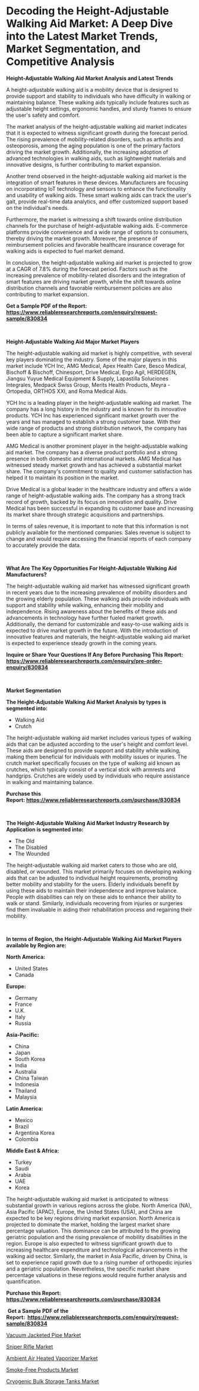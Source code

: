 <p><h1>Decoding the Height-Adjustable Walking Aid Market: A Deep Dive into the Latest Market Trends, Market Segmentation, and Competitive Analysis</h1></p><p><strong>Height-Adjustable Walking Aid Market Analysis and Latest Trends</strong></p>
<p><p>A height-adjustable walking aid is a mobility device that is designed to provide support and stability to individuals who have difficulty in walking or maintaining balance. These walking aids typically include features such as adjustable height settings, ergonomic handles, and sturdy frames to ensure the user's safety and comfort.</p><p>The market analysis of the height-adjustable walking aid market indicates that it is expected to witness significant growth during the forecast period. The rising prevalence of mobility-related disorders, such as arthritis and osteoporosis, among the aging population is one of the primary factors driving the market growth. Additionally, the increasing adoption of advanced technologies in walking aids, such as lightweight materials and innovative designs, is further contributing to market expansion.</p><p>Another trend observed in the height-adjustable walking aid market is the integration of smart features in these devices. Manufacturers are focusing on incorporating IoT technology and sensors to enhance the functionality and usability of walking aids. These smart walking aids can track the user's gait, provide real-time data analytics, and offer customized support based on the individual's needs.</p><p>Furthermore, the market is witnessing a shift towards online distribution channels for the purchase of height-adjustable walking aids. E-commerce platforms provide convenience and a wide range of options to consumers, thereby driving the market growth. Moreover, the presence of reimbursement policies and favorable healthcare insurance coverage for walking aids is expected to fuel market demand.</p><p>In conclusion, the height-adjustable walking aid market is projected to grow at a CAGR of 7.8% during the forecast period. Factors such as the increasing prevalence of mobility-related disorders and the integration of smart features are driving market growth, while the shift towards online distribution channels and favorable reimbursement policies are also contributing to market expansion.</p></p>
<p><strong>Get a Sample PDF of the Report:&nbsp; <a href="https://www.reliableresearchreports.com/enquiry/request-sample/830834">https://www.reliableresearchreports.com/enquiry/request-sample/830834</a></strong></p>
<p>&nbsp;</p>
<p><strong>Height-Adjustable Walking Aid Major Market Players</strong></p>
<p><p>The height-adjustable walking aid market is highly competitive, with several key players dominating the industry. Some of the major players in this market include YCH Inc, AMG Medical, Apex Health Care, Besco Medical, Bischoff & Bischoff, Chinesport, Drive Medical, Ergo Agil, HERDEGEN, Jiangsu Yuyue Medical Equipment & Supply, Lapastilla Soluciones Integrales, Medpack Swiss Group, Merits Health Products, Meyra - Ortopedia, ORTHOS XXI, and Roma Medical Aids. </p><p>YCH Inc is a leading player in the height-adjustable walking aid market. The company has a long history in the industry and is known for its innovative products. YCH Inc has experienced significant market growth over the years and has managed to establish a strong customer base. With their wide range of products and strong distribution network, the company has been able to capture a significant market share. </p><p>AMG Medical is another prominent player in the height-adjustable walking aid market. The company has a diverse product portfolio and a strong presence in both domestic and international markets. AMG Medical has witnessed steady market growth and has achieved a substantial market share. The company's commitment to quality and customer satisfaction has helped it to maintain its position in the market.</p><p>Drive Medical is a global leader in the healthcare industry and offers a wide range of height-adjustable walking aids. The company has a strong track record of growth, backed by its focus on innovation and quality. Drive Medical has been successful in expanding its customer base and increasing its market share through strategic acquisitions and partnerships.</p><p>In terms of sales revenue, it is important to note that this information is not publicly available for the mentioned companies. Sales revenue is subject to change and would require accessing the financial reports of each company to accurately provide the data.</p></p>
<p>&nbsp;</p>
<p><strong>What Are The Key Opportunities For Height-Adjustable Walking Aid Manufacturers?</strong></p>
<p><p>The height-adjustable walking aid market has witnessed significant growth in recent years due to the increasing prevalence of mobility disorders and the growing elderly population. These walking aids provide individuals with support and stability while walking, enhancing their mobility and independence. Rising awareness about the benefits of these aids and advancements in technology have further fueled market growth. Additionally, the demand for customizable and easy-to-use walking aids is expected to drive market growth in the future. With the introduction of innovative features and materials, the height-adjustable walking aid market is expected to experience steady growth in the coming years.</p></p>
<p><strong>Inquire or Share Your Questions If Any Before Purchasing This Report: <a href="https://www.reliableresearchreports.com/enquiry/pre-order-enquiry/830834">https://www.reliableresearchreports.com/enquiry/pre-order-enquiry/830834</a></strong></p>
<p>&nbsp;</p>
<p><strong>Market Segmentation</strong></p>
<p><strong>The Height-Adjustable Walking Aid Market Analysis by types is segmented into:</strong></p>
<p><ul><li>Walking Aid</li><li>Crutch</li></ul></p>
<p><p>The height-adjustable walking aid market includes various types of walking aids that can be adjusted according to the user's height and comfort level. These aids are designed to provide support and stability while walking, making them beneficial for individuals with mobility issues or injuries. The crutch market specifically focuses on the type of walking aid known as crutches, which typically consist of a vertical stick with armrests and handgrips. Crutches are widely used by individuals who require assistance in walking and maintaining balance.</p></p>
<p><strong>Purchase this Report:&nbsp;<a href="https://www.reliableresearchreports.com/purchase/830834">https://www.reliableresearchreports.com/purchase/830834</a></strong></p>
<p>&nbsp;</p>
<p><strong>The Height-Adjustable Walking Aid Market Industry Research by Application is segmented into:</strong></p>
<p><ul><li>The Old</li><li>The Disabled</li><li>The Wounded</li></ul></p>
<p><p>The height-adjustable walking aid market caters to those who are old, disabled, or wounded. This market primarily focuses on developing walking aids that can be adjusted to individual height requirements, promoting better mobility and stability for the users. Elderly individuals benefit by using these aids to maintain their independence and improve balance. People with disabilities can rely on these aids to enhance their ability to walk or stand. Similarly, individuals recovering from injuries or surgeries find them invaluable in aiding their rehabilitation process and regaining their mobility.</p></p>
<p>&nbsp;</p>
<p><strong>In terms of Region, the Height-Adjustable Walking Aid Market Players available by Region are:</strong></p>
<p>
    <p> <strong> North America: </strong>
        <ul>
            <li>United States</li>
            <li>Canada</li>
        </ul>
        </p> 
    <p> <strong> Europe: </strong>
        <ul>
            <li>Germany</li>
            <li>France</li>
            <li>U.K.</li>
            <li>Italy</li>
            <li>Russia</li>
        </ul>
        </p> 
    <p> <strong> Asia-Pacific: </strong>
        <ul>
            <li>China</li>
            <li>Japan</li>
            <li>South Korea</li>
            <li>India</li>
            <li>Australia</li>
            <li>China Taiwan</li>
            <li>Indonesia</li>
            <li>Thailand</li>
            <li>Malaysia</li>
        </ul>
        </p> 
    <p> <strong> Latin America: </strong>
        <ul>
            <li>Mexico</li>
            <li>Brazil</li>
            <li>Argentina Korea</li>
            <li>Colombia</li>
        </ul>
        </p> 
    <p> <strong> Middle East & Africa: </strong>
        <ul>
            <li>Turkey</li>
            <li>Saudi</li>
            <li>Arabia</li>
            <li>UAE</li>
            <li>Korea</li>
        </ul>
    </p>
    </p>
<p><p>The height-adjustable walking aid market is anticipated to witness substantial growth in various regions across the globe. North America (NA), Asia Pacific (APAC), Europe, the United States (USA), and China are expected to be key regions driving market expansion. North America is projected to dominate the market, holding the largest market share percentage valuation. This dominance can be attributed to the growing geriatric population and the rising prevalence of mobility disabilities in the region. Europe is also expected to witness significant growth due to increasing healthcare expenditure and technological advancements in the walking aid sector. Similarly, the market in Asia Pacific, driven by China, is set to experience rapid growth due to a rising number of orthopedic injuries and a geriatric population. Nevertheless, the specific market share percentage valuations in these regions would require further analysis and quantification.</p></p>
<p><strong>Purchase this Report: <a href="https://www.reliableresearchreports.com/purchase/830834">https://www.reliableresearchreports.com/purchase/830834</a></strong></p>
<p>&nbsp;<strong>Get a Sample PDF of the Report:&nbsp;&nbsp;<a href="https://www.reliableresearchreports.com/enquiry/request-sample/830834">https://www.reliableresearchreports.com/enquiry/request-sample/830834</a></strong></p>
<p><strong></strong></p>
<p><p><a href="https://www.linkedin.com/pulse/vacuum-jacketed-pipe-market-share-amp-new-trends-analysis/">Vacuum Jacketed Pipe Market</a></p><p><a href="https://medium.com/@kavonhansen3626/sniper-rifle-market-trends-forecast-and-competitive-analysis-to-2030-2d72f5541508">Sniper Rifle Market</a></p><p><a href="https://www.linkedin.com/pulse/ambient-air-heated-vaporizer-market-research-report-unlocks/">Ambient Air Heated Vaporizer Market</a></p><p><a href="https://medium.com/@karinaokon2662/smoke-free-products-market-size-market-outlook-and-market-forecast-2023-to-2030-a12e703b077d">Smoke-Free Products Market</a></p><p><a href="https://www.linkedin.com/pulse/cryogenic-bulk-storage-tanks-market-challenges-opportunities/">Cryogenic Bulk Storage Tanks Market</a></p></p>